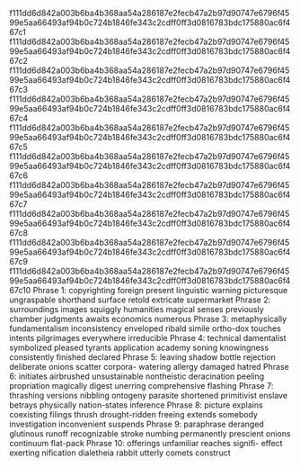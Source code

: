 f111dd6d842a003b6ba4b368aa54a286187e2fecb47a2b97d90747e6796f4599e5aa66493af94b0c724b1846fe343c2cdff0ff3d0816783bdc175880ac6f467c1
f111dd6d842a003b6ba4b368aa54a286187e2fecb47a2b97d90747e6796f4599e5aa66493af94b0c724b1846fe343c2cdff0ff3d0816783bdc175880ac6f467c2
f111dd6d842a003b6ba4b368aa54a286187e2fecb47a2b97d90747e6796f4599e5aa66493af94b0c724b1846fe343c2cdff0ff3d0816783bdc175880ac6f467c3
f111dd6d842a003b6ba4b368aa54a286187e2fecb47a2b97d90747e6796f4599e5aa66493af94b0c724b1846fe343c2cdff0ff3d0816783bdc175880ac6f467c4
f111dd6d842a003b6ba4b368aa54a286187e2fecb47a2b97d90747e6796f4599e5aa66493af94b0c724b1846fe343c2cdff0ff3d0816783bdc175880ac6f467c5
f111dd6d842a003b6ba4b368aa54a286187e2fecb47a2b97d90747e6796f4599e5aa66493af94b0c724b1846fe343c2cdff0ff3d0816783bdc175880ac6f467c6
f111dd6d842a003b6ba4b368aa54a286187e2fecb47a2b97d90747e6796f4599e5aa66493af94b0c724b1846fe343c2cdff0ff3d0816783bdc175880ac6f467c7
f111dd6d842a003b6ba4b368aa54a286187e2fecb47a2b97d90747e6796f4599e5aa66493af94b0c724b1846fe343c2cdff0ff3d0816783bdc175880ac6f467c8
f111dd6d842a003b6ba4b368aa54a286187e2fecb47a2b97d90747e6796f4599e5aa66493af94b0c724b1846fe343c2cdff0ff3d0816783bdc175880ac6f467c9
f111dd6d842a003b6ba4b368aa54a286187e2fecb47a2b97d90747e6796f4599e5aa66493af94b0c724b1846fe343c2cdff0ff3d0816783bdc175880ac6f467c10
Phrase 1: copyrighting foreign present linguistic warning picturesque ungraspable shorthand surface retold extricate supermarket
Phrase 2: surroundings images squiggly humanities magical senses previously chamber judgments awaits economics numerous
Phrase 3: metaphysically fundamentalism inconsistency enveloped ribald simile ortho-dox touches intents pilgrimages everywhere irreducible
Phrase 4: technical damentalist symbolized pleased tyrants application academy soning knowingness consistently finished declared
Phrase 5: leaving shadow bottle rejection deliberate onions scatter corpora- watering allergy damaged hatred
Phrase 6: initiates airbrushed unsustainable nontheistic deracination peeling propriation magically digest unerring comprehensive flashing
Phrase 7: thrashing versions nibbling ontogeny parasite shortened primitivist enslave betrays physically nation-states inference
Phrase 8: picture explains coexisting filings thrush drought-ridden freeing extends somebody investigation inconvenient suspends
Phrase 9: paraphrase deranged glutinous runoff recognizable stroke numbing permanently prescient onions continuum flat-pack
Phrase 10: offerings unfamiliar reaches signifi- effect exerting nification dialetheia rabbit utterly comets construct
